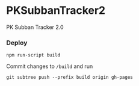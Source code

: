 # PKSubbanTracker2
PK Subban Tracker 2.0

### Deploy
```
npm run-script build
```

Commit changes to `/build` and run
```
git subtree push --prefix build origin gh-pages
```
